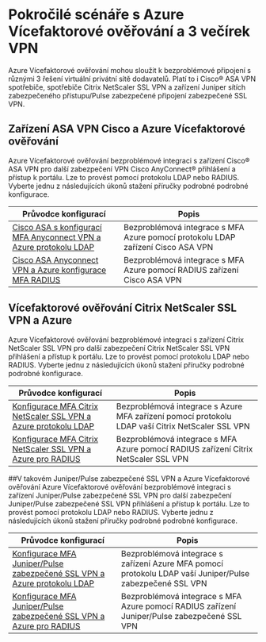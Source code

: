 <properties
    pageTitle="Pokročilé scénáře s Azure Vícefaktorové ověřování a 3 večírek VPN"
    description="Tato stránka obsahuje informace o konfiguraci podrobné instalačního programu pro Azure MFA s 3 stran produkty."
    services="multi-factor-authentication"
    documentationCenter=""
    authors="kgremban" 
    manager="femila"
    editor="curtland"/>

<tags
    ms.service="multi-factor-authentication"
    ms.workload="identity"
    ms.tgt_pltfrm="na"
    ms.devlang="na"
    ms.topic="article"
    ms.date="08/04/2016"
    ms.author="kgremban"/>

# <a name="advanced-scenarios-with-azure-multi-factor-authentication-and-3rd-party-vpn"></a>Pokročilé scénáře s Azure Vícefaktorové ověřování a 3 večírek VPN
Azure Vícefaktorové ověřování mohou sloužit k bezproblémové připojení s různými 3 řešení virtuální privátní sítě dodavatelů.  Platí to i Cisco® ASA VPN spotřebiče, spotřebiče Citrix NetScaler SSL VPN a zařízení Juniper sítích zabezpečeného přístupu/Pulse zabezpečené připojení zabezpečené SSL VPN.

## <a name="cisco-asa-vpn-appliance-and-azure-multi-factor-authentication"></a>Zařízení ASA VPN Cisco a Azure Vícefaktorové ověřování
Azure Vícefaktorové ověřování bezproblémové integraci s zařízení Cisco® ASA VPN pro další zabezpečení VPN Cisco AnyConnect® přihlášení a přístup k portálu.  Lze to provést pomocí protokolu LDAP nebo RADIUS.  Vyberte jednu z následujících úkonů stažení příručky podrobné podrobné konfigurace.

Průvodce konfigurací  | Popis
------------- | ------------- |
[Cisco ASA s konfigurací MFA Anyconnect VPN a Azure protokolu LDAP](http://download.microsoft.com/download/A/2/0/A201567C-C3DE-4227-AF89-4567A470899E/Cisco_ASA_Azure_MFA_LDAP.docx) | Bezproblémová integrace s MFA Azure pomocí protokolu LDAP zařízení Cisco ASA VPN|
[Cisco ASA Anyconnect VPN a Azure konfigurace MFA RADIUS](http://download.microsoft.com/download/4/5/7/4579C1CF-35B0-4FBE-8A1A-B49CB2CC0382/Cisco_ASA_Azure_MFA_RADIUS.docx) | Bezproblémová integrace s MFA Azure pomocí RADIUS zařízení Cisco ASA VPN

## <a name="citrix-netscaler-ssl-vpn-and-azure-multi-factor-authentication"></a>Vícefaktorové ověřování Citrix NetScaler SSL VPN a Azure
Azure Vícefaktorové ověřování bezproblémové integraci s zařízení Citrix NetScaler SSL VPN pro další zabezpečení Citrix NetScaler SSL VPN přihlášení a přístup k portálu.  Lze to provést pomocí protokolu LDAP nebo RADIUS.  Vyberte jednu z následujících úkonů stažení příručky podrobné podrobné konfigurace.

Průvodce konfigurací  | Popis
------------- | ------------- |
[Konfigurace MFA Citrix NetScaler SSL VPN a Azure protokolu LDAP](http://download.microsoft.com/download/2/4/E/24E1E722-72DF-471F-A88A-D1338DB1AF83/Citrix_NS_Azure_MFA_LDAP.docx) | Bezproblémová integrace s Azure MFA zařízení pomocí protokolu LDAP vaší Citrix NetScaler SSL VPN|
[Konfigurace MFA Citrix NetScaler SSL VPN a Azure pro RADIUS](http://download.microsoft.com/download/1/A/4/1A482764-4A63-45C2-A5EC-2B673ACCDD12/Citrix_NS_Azure_MFA_RADIUS.docx) | Bezproblémová integrace s MFA Azure pomocí RADIUS zařízení Citrix NetScaler SSL VPN

##<a name="juniperpulse-secure-ssl-vpn-appliance-and-azure-multi-factor-authentication"></a>V takovém Juniper/Pulse zabezpečené SSL VPN a Azure Vícefaktorové ověřování
Azure Vícefaktorové ověřování bezproblémové integraci s zařízení Juniper/Pulse zabezpečené SSL VPN pro další zabezpečení Juniper/Pulse zabezpečené SSL VPN přihlášení a přístup k portálu.  Lze to provést pomocí protokolu LDAP nebo RADIUS.  Vyberte jednu z následujících úkonů stažení příručky podrobné podrobné konfigurace.

Průvodce konfigurací  | Popis
------------- | ------------- |
[Konfigurace MFA Juniper/Pulse zabezpečené SSL VPN a Azure protokolu LDAP](http://download.microsoft.com/download/6/5/8/6587B418-75B1-4FCB-84D4-984BC479309E/JuniperPulse_Azure_MFA_LDAP.docx)| Bezproblémová integrace s zařízení Azure MFA pomocí protokolu LDAP vaší Juniper/Pulse zabezpečené SSL VPN|
[Konfigurace MFA Juniper/Pulse zabezpečené SSL VPN a Azure pro RADIUS](http://download.microsoft.com/download/7/9/A/79AB3DAD-4799-4379-B1DA-B95ABDF231DC/JuniperPulse_Azure_MFA_RADIUS.docx) | Bezproblémová integrace s MFA Azure pomocí RADIUS zařízení Juniper/Pulse zabezpečené SSL VPN
